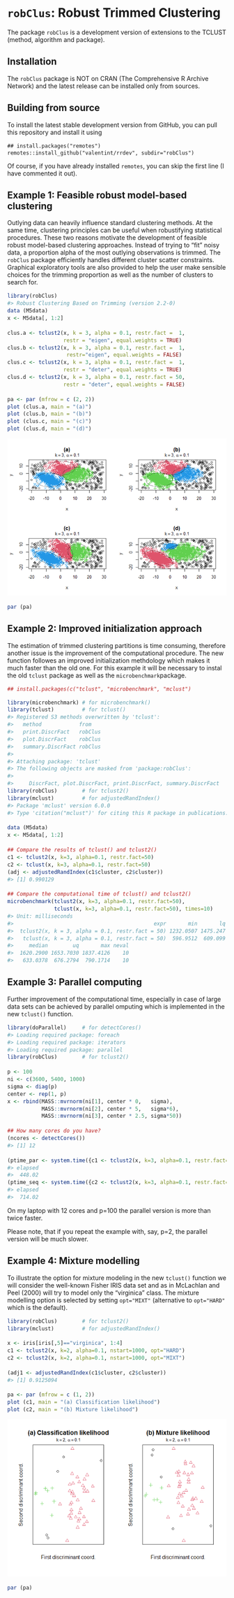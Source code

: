 
<!-- README.md is generated from README.Rmd. Please edit that file -->

# `robClus`: Robust Trimmed Clustering

The package `robClus` is a development version of extensions to the
TCLUST (method, algorithm and package).

## Installation

The `robClus` package is NOT on CRAN (The Comprehensive R Archive
Network) and the latest release can be installed only from sources.

## Building from source

To install the latest stable development version from GitHub, you can
pull this repository and install it using

    ## install.packages("remotes")
    remotes::install_github("valentint/rrdev", subdir="robClus")

Of course, if you have already installed `remotes`, you can skip the
first line (I have commented it out).

## Example 1: Feasible robust model-based clustering

Outlying data can heavily influence standard clustering methods. At the
same time, clustering principles can be useful when robustifying
statistical procedures. These two reasons motivate the development of
feasible robust model-based clustering approaches. Instead of trying to
“fit” noisy data, a proportion alpha of the most outlying observations
is trimmed. The `robClus` package efficiently handles different cluster
scatter constraints. Graphical exploratory tools are also provided to
help the user make sensible choices for the trimming proportion as well
as the number of clusters to search for.

``` r
library(robClus)
#> Robust Clustering Based on Trimming (version 2.2-0)
data (M5data)
x <- M5data[, 1:2]

clus.a <- tclust2(x, k = 3, alpha = 0.1, restr.fact =  1,
                  restr = "eigen", equal.weights = TRUE)
clus.b <- tclust2(x, k = 3, alpha = 0.1, restr.fact =  1,
                   restr="eigen", equal.weights = FALSE)
clus.c <- tclust2(x, k = 3, alpha = 0.1, restr.fact =  1,
                  restr = "deter", equal.weights = TRUE)
clus.d <- tclust2(x, k = 3, alpha = 0.1, restr.fact = 50,
                  restr = "deter", equal.weights = FALSE)

pa <- par (mfrow = c (2, 2))
plot (clus.a, main = "(a)")
plot (clus.b, main = "(b)")
plot (clus.c, main = "(c)")
plot (clus.d, main = "(d)")
```

![](README-example-1-1.png)<!-- -->

``` r
par (pa)
```

## Example 2: Improved initialization approach

The estimation of trimmed clustering partitions is time consuming,
therefore another issue is the improvement of the computational
procedure. The new function followes an improved initialization
methdology which makes it much faster than the old one. For this example
it will be necessary to instal the old `tclust` package as well as the
`microbenchmark`package.

``` r
## install.packages(c("tclust", "microbenchmark", "mclust")
```

``` r
library(microbenchmark) # for microbenchmark()
library(tclust)         # for tclust()
#> Registered S3 methods overwritten by 'tclust':
#>   method            from   
#>   print.DiscrFact   robClus
#>   plot.DiscrFact    robClus
#>   summary.DiscrFact robClus
#> 
#> Attaching package: 'tclust'
#> The following objects are masked from 'package:robClus':
#> 
#>     DiscrFact, plot.DiscrFact, print.DiscrFact, summary.DiscrFact
library(robClus)        # for tclust2()
library(mclust)         # for adjustedRandIndex()
#> Package 'mclust' version 6.0.0
#> Type 'citation("mclust")' for citing this R package in publications.

data (M5data)
x <- M5data[, 1:2]

## Compare the results of tclust() and tclust2()
c1 <- tclust2(x, k=3, alpha=0.1, restr.fact=50)
c2 <- tclust(x, k=3, alpha=0.1, restr.fact=50)
(adj <- adjustedRandIndex(c1$cluster, c2$cluster))
#> [1] 0.990129

## Compare the computational time of tclust() and tclust2()
microbenchmark(tclust2(x, k=3, alpha=0.1, restr.fact=50),
               tclust(x, k=3, alpha=0.1, restr.fact=50), times=10)
#> Unit: milliseconds
#>                                             expr       min       lq      mean
#>  tclust2(x, k = 3, alpha = 0.1, restr.fact = 50) 1232.0507 1475.247 1579.6065
#>   tclust(x, k = 3, alpha = 0.1, restr.fact = 50)  596.9512  609.099  652.4252
#>     median        uq       max neval
#>  1620.2900 1653.7030 1837.4126    10
#>   633.0378  676.2794  790.1714    10
```

## Example 3: Parallel computing

Further improvement of the computational time, especially in case of
large data sets can be achieved by parallel omputing which is
implemented in the new `tclust()` function.

``` r
library(doParallel)     # for detectCores()
#> Loading required package: foreach
#> Loading required package: iterators
#> Loading required package: parallel
library(robClus)        # for tclust2()

p <- 100
ni <- c(3600, 5400, 1000)
sigma <- diag(p)
center <- rep(1, p)
x <- rbind(MASS::mvrnorm(ni[1], center * 0,   sigma),
           MASS::mvrnorm(ni[2], center * 5,   sigma*6),
           MASS::mvrnorm(ni[3], center * 2.5, sigma*50))

## How many cores do you have?
(ncores <- detectCores())
#> [1] 12

(ptime_par <- system.time({c1 <- tclust2(x, k=3, alpha=0.1, restr.fact=50, parallel=TRUE)})[3])
#> elapsed 
#>  448.02
(ptime_seq <- system.time({c2 <- tclust2(x, k=3, alpha=0.1, restr.fact=50, parallel=FALSE)})[3])
#> elapsed 
#>  714.02
```

On my laptop with 12 cores and p=100 the parallel version is more than
twice faster.

Please note, that if you repeat the example with, say, p=2, the parallel
version will be much slower.

## Example 4: Mixture modelling

To illustrate the option for mixture modeling in the new `tclust()`
function we will consider the well-known Fisher IRIS data set and as in
McLachlan and Peel (2000) will try to model only the “virginica” class.
The mixture modelling option is selected by setting `opt="MIXT"`
(alternative to `opt="HARD"` which is the default).

``` r
library(robClus)        # for tclust2()
library(mclust)         # for adjustedRandIndex()    

x <- iris[iris[,5]=="virginica", 1:4]
c1 <- tclust2(x, k=2, alpha=0.1, nstart=1000, opt="HARD")
c2 <- tclust2(x, k=2, alpha=0.1, nstart=1000, opt="MIXT")

(adj1 <- adjustedRandIndex(c1$cluster, c2$cluster))
#> [1] 0.9125094

pa <- par (mfrow = c (1, 2))
plot (c1, main = "(a) Classification likelihood")
plot (c2, main = "(b) Mixture likelihood")
```

![](README-example-4-1.png)<!-- -->

``` r
par (pa)
```
